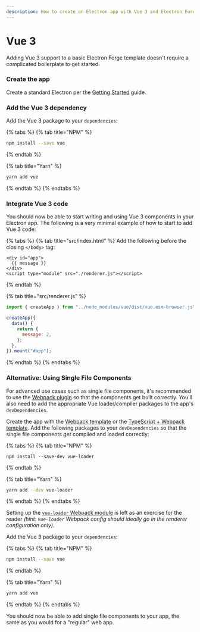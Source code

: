 ```yaml
---
description: How to create an Electron app with Vue 3 and Electron Forge
---
```


# Vue 3

Adding Vue 3 support to a basic Electron Forge template doesn't require a complicated boilerplate to get started.

### Create the app

Create a standard Electron per the [Getting Started](../../#the-basics) guide.

### Add the Vue 3 dependency

Add the Vue 3 package to your `dependencies`:

{% tabs %}
{% tab title="NPM" %}

```bash
npm install --save vue
```

{% endtab %}

{% tab title="Yarn" %}

```bash
yarn add vue
```

{% endtab %}
{% endtabs %}

### Integrate Vue 3 code

You should now be able to start writing and using Vue 3 components in your Electron app. The following is a very minimal example of how to start to add Vue 3 code:

{% tabs %}
{% tab title="src/index.html" %}
Add the following before the closing `</body>` tag:

```markup
<div id="app">
  {{ message }}
</div>
<script type="module" src="./renderer.js"></script>
```

{% endtab %}

{% tab title="src/renderer.js" %}

```javascript
import { createApp } from "../node_modules/vue/dist/vue.esm-browser.js";

createApp({
  data() {
    return {
      message: 2,
    };
  },
}).mount("#app");
```

{% endtab %}
{% endtabs %}

### Alternative: Using Single File Components <a href="#using-single-file-components" id="using-single-file-components"></a>

For advanced use cases such as single file components, it's recommended to use the [Webpack plugin](../../config/plugins/webpack.md) so that the components get built correctly. You'll also need to add the appropriate Vue loader/compiler packages to the app's `devDependencies`.

Create the app with the [Webpack template](../../templates/webpack-template.md) or the [TypeScript + Webpack template](../../templates/typescript-+-webpack-template.md). Add the following packages to your `devDependencies` so that the single file components get compiled and loaded correctly:

{% tabs %}
{% tab title="NPM" %}

```
npm install --save-dev vue-loader
```

{% endtab %}

{% tab title="Yarn" %}

```bash
yarn add --dev vue-loader
```

{% endtab %}
{% endtabs %}

Setting up the [`vue-loader` Webpack module](https://vue-loader.vuejs.org/guide/#webpack-configuration) is left as an exercise for the reader _(hint: `vue-loader` Webpack config should ideally go in the renderer configuration only)_.

Add the Vue 3 package to your `dependencies`:

{% tabs %}
{% tab title="NPM" %}

```bash
npm install --save vue
```

{% endtab %}

{% tab title="Yarn" %}

```bash
yarn add vue
```

{% endtab %}
{% endtabs %}

You should now be able to add single file components to your app, the same as you would for a "regular" web app.
